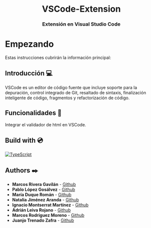 <h1 align="center">
<br>
VSCode-Extension
<br>
<!-- <img src="https://github.com/HSC-Extension/HSC-Tool/blob/main/logoLegislacion.png" alt="HSC-Tool - VsCode">
<br> -->
</h1>

<h3 align="center">Extensión en Visual Studio Code </h3>

# Empezando

Estas instrucciones cubrirán la información principal:

## Introducción :computer:

VSCode es un editor de código fuente que incluye soporte para la depuración, control integrado de Git, resaltado de sintaxis, finalización inteligente de código, fragmentos y refactorización de código.

<!-- ## Instalación 	:computer_mouse:

_Desarrollo de la instalación_

```
 ejemplo
```
-->
## Funcionalidades :floppy_disk: 

Integrar el validador de html en VSCode.

<!-- ### Uso :minidisc:


-->
## Build with :cd:

[![TypeScript](https://img.shields.io/badge/TypeScript-007ACC?style=for-the-badge&logo=typescript&logoColor=white)]()

## Authors :black_nib:

* **Marcos Rivera Gavilán** - [Github](https://github.com/MarcosRigal)
* **Pablo López Gosálvez** - [Github](https://github.com/pabloccf)
* **María Duque Román** - [Github](https://github.com/mariaduq)
* **Natalia Jiménez Aranda** - [Github](https://github.com/NataliaJimenez01)
* **Ignacio Montserrat Martínez** - [Github](https://github.com/nachomm01)
* **Adrián Leiva Rojano** - [Github](https://github.com/leivaa21)
* **Marcos Rodríguez Moreno** - [Github](https://github.com/marc-doblefilo)
* **Juanjo Trenado Zafra** - [Github](https://github.com/JJtrenado)
